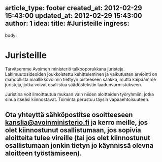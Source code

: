 article_type: footer
created_at: 2012-02-29 15:43:00
updated_at: 2012-02-29 15:43:00
author: 1
idea:
title: #Juristeille
ingress:
---
body:
# Juristeille

Tarvitsemme Avoimen ministeriö talkooporukkana juristeja. Lakimuutosideoiden joukkoistettu kehitteleminen ja vaikutusten arviointi on mahdollista maallikkovoimin tiettyyn pisteeseen saakka, mutta kaipaamme juristeja, jotka voivat osallistua säädöstekstin laadunvarmistukseen.

Juristina voit ilmoittautua mukaan vain niiden aloitteiden työryhmiin, jotka sinua itseäsi kiinnostavat. Toiminta perustuu täysin vapaaehtoisuuteen. 

Ota yhteyttä sähköpostitse osoitteeseen <kanslia@avoinministerio.fi> ja kerro meille, jos olet kiinnostunut osallistumaan, jos sopivia aloitteita tulee vireille (tai jos olet kiinnostunut osallistumaan jonkin tietyn jo käynnissä olevna aloitteen työstämiseen).   
---
